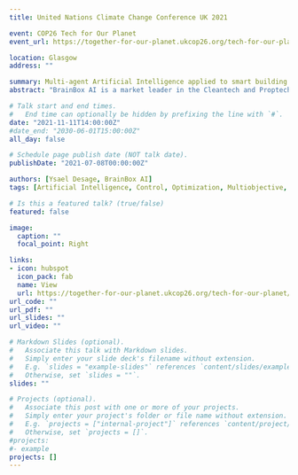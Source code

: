 ```yaml
---
title: United Nations Climate Change Conference UK 2021 

event: COP26 Tech for Our Planet
event_url: https://together-for-our-planet.ukcop26.org/tech-for-our-planet/

location: Glasgow
address: ""

summary: Multi-agent Artificial Intelligence applied to smart building clusters interacting with the electric grid.
abstract: "BrainBox AI is a market leader in the Cleantech and Proptech sectors offering artificial intelligence (AI) to combat climate change by making commercial buildings smarter and more efficient. Its flagship product combines AI and cloud computing to create a fully autonomous commercial heating, ventilation, and air conditioning (HVAC) solution. Through seamless communication with building management systems (BMS), the technology optimizes HVAC systems in real-time, permitting the existing infrastructure to become predictive and self-adaptive, while significantly reducing energy consumption and emissions. Harnessing the power of BrainBox AI’s core product, its next phase of innovation brings together entire building clusters and cities."

# Talk start and end times.
#   End time can optionally be hidden by prefixing the line with `#`.
date: "2021-11-11T14:00:00Z"
#date_end: "2030-06-01T15:00:00Z"
all_day: false

# Schedule page publish date (NOT talk date).
publishDate: "2021-07-08T00:00:00Z"

authors: [Ysael Desage, BrainBox AI]
tags: [Artificial Intelligence, Control, Optimization, Multiobjective, Deep Learning, Energy, HVAC, Smart Grid, Power Systems, Multi-Agent]

# Is this a featured talk? (true/false)
featured: false

image:
  caption: ""
  focal_point: Right

links:
- icon: hubspot
  icon_pack: fab
  name: View
  url: https://together-for-our-planet.ukcop26.org/tech-for-our-planet/
url_code: ""
url_pdf: ""
url_slides: ""
url_video: ""

# Markdown Slides (optional).
#   Associate this talk with Markdown slides.
#   Simply enter your slide deck's filename without extension.
#   E.g. `slides = "example-slides"` references `content/slides/example-slides.md`.
#   Otherwise, set `slides = ""`.
slides: ""

# Projects (optional).
#   Associate this post with one or more of your projects.
#   Simply enter your project's folder or file name without extension.
#   E.g. `projects = ["internal-project"]` references `content/project/deep-learning/index.md`.
#   Otherwise, set `projects = []`.
#projects:
#- example
projects: []
---
```


